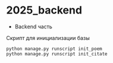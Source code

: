 # 2025_backend

* Backend часть


Скрипт для инициализации базы
```
python manage.py runscript init_poem
python manage.py runscript init_citate
```